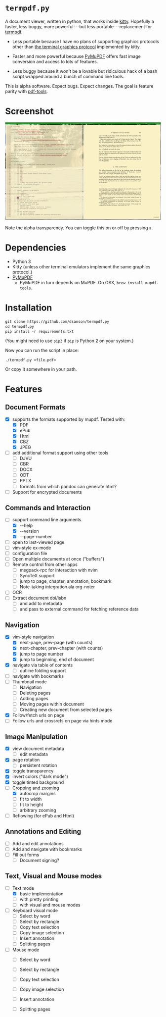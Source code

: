 # `termpdf.py`

A document viewer, written in python, that works inside
[kitty](https://sw.kovidgoyal.net/kitty/). Hopefully a faster, less buggy,
more powerful---but less portable---replacement for
[termpdf](https://github.com/dsanson/termpdf).

-   Less portable because I have no plans of supporting graphics protocols
    other than [the terminal graphics
    protocol](https://sw.kovidgoyal.net/kitty/graphics-protocol.html)
    implemented by kitty.

-   Faster and more powerful because
    [PyMuPDF](https://pymupdf.readthedocs.io/) offers fast image conversion
    and access to lots of features.

-   Less buggy because it won't be a lovable but ridiculous hack of a bash
    script wrapped around a bunch of command line tools.

This is alpha software. Expect bugs. Expect changes. The
goal is feature parity with [pdf-tools](https://github.com/politza/pdf-tools).

# Screenshot

![Screenshot](screenshot.png)

Note the alpha transparency. You can toggle this on or off by pressing `a`.

# Dependencies

-   Python 3
-   Kitty (unless other terminal emulators implement the same graphics protocol.)
-   [PyMuPDF](https://pypi.org/project/PyMuPDF/)
    -   PyMuPDF in turn depends on MuPDF. On OSX, `brew install mupdf-tools`.

# Installation

    git clone https://github.com/dsanson/termpdf.py
    cd termpdf.py
    pip install -r requirements.txt

(You might need to use `pip3` if `pip` is Python 2 on your system.)

Now you can run the script in place:

    ./termpdf.py <file.pdf>

Or copy it somewhere in your path.

# Features

## Document Formats

-   [x] supports the formats supported by mupdf. Tested with:
    -   [x] PDF
    -   [x] ePub
    -   [x] Html
    -   [x] CBZ
    -   [x] JPEG
-   [ ] add additional format support using other tools
    -   [ ] DJVU
    -   [ ] CBR
    -   [ ] DOCX
    -   [ ] ODT
    -   [ ] PPTX
    -   [ ] formats from which pandoc can generate html?
-   [ ] Support for encrypted documents

## Commands and Interaction

-   [ ] support command line arguments
    -   [x] --help
    -   [x] --version
    -   [x] --page-number
-   [ ] open to last-viewed page
-   [ ] vim-style ex-mode
-   [ ] configuration file
-   [ ] Open multiple documents at once ("buffers")
-   [ ] Remote control from other apps
    -   [ ] msgpack-rpc for interaction with nvim
    -   [ ] SyncTeX support
    -   [ ] jump to page, chapter, annotation, bookmark
    -   [ ] Note-taking integration ala org-noter
-   [ ] OCR
-   [ ] Extract document doi/isbn
    -   [ ] and add to metadata
    -   [ ] and pass to external command for fetching reference data

## Navigation

-   [x] vim-style navigation
    -   [x] next-page, prev-page (with counts)
    -   [x] next-chapter, prev-chapter (with counts)
    -   [x] jump to page number
    -   [x] jump to beginning, end of document
-   [x] navigate via table of contents
    -   [ ] outline folding support
-   [ ] navigate with bookmarks
-   [ ] Thumbnail mode
    -   [ ] Navigation
    -   [ ] Deleting pages
    -   [ ] Adding pages
    -   [ ] Moving pages within document
    -   [ ] Creating new document from selected pages
-   [x] Follow/fetch urls on page
-   [ ] Follow urls and crossrefs on page via hints mode

## Image Manipulation

-   [x] view document metadata
    -   [ ] edit metadata
-   [x] page rotation
    -   [ ] persistent rotation
-   [x] toggle transparency
-   [x] invert colors ("dark mode")
-   [x] toggle tinted background
-   [ ] Cropping and zooming
    -   [x] autocrop margins
    -   [ ] fit to width
    -   [ ] fit to height
    -   [ ] arbitrary zooming
-   [ ] Reflowing (for ePub and Html)

## Annotations and Editing

-   [ ] Add and edit annotations
-   [ ] Add and navigate with bookmarks
-   [ ] Fill out forms
    -   [ ] Document signing?

## Text, Visual and Mouse modes

-   [ ] Text mode
    -   [x] basic implementation
    -   [ ] with pretty printing
    -   [ ] with visual and mouse modes
-   [ ] Keyboard visual mode
    -   [ ] Select by word
    -   [ ] Select by rectangle
    -   [ ] Copy text selection
    -   [ ] Copy image selection
    -   [ ] Insert annotation
    -   [ ] Splitting pages
-   [ ] Mouse mode
    -   [ ] Select by word
    -   [ ] Select by rectangle
    -   [ ] Copy text selection
    -   [ ] Copy image selection
    -   [ ] Insert annotation
    -   [ ] Splitting pages



